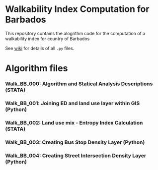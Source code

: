# Walkability Index Computation for Barbados

This repository contains the alogrithm code for the computation of a walkability index for country of Barbados

See [wiki](https://github.com/UWI-DataGroup/repo_p145/wiki/Barbados-Walkability-Index-Computation) for details of all `.py` files.

# Algorithm files 

### Walk_BB_000:        Algorithm and Statical Analysis Descriptions (STATA)
### Walk_BB_001:        Joining ED and land use layer within GIS (Python)
### Walk_BB_002:        Land use mix - Entropy Index Calculation (STATA)
### Walk_BB_003:        Creating Bus Stop Density Layer (Python)
### Walk_BB_004:        Creating Street Intersection Density Layer (Python)

